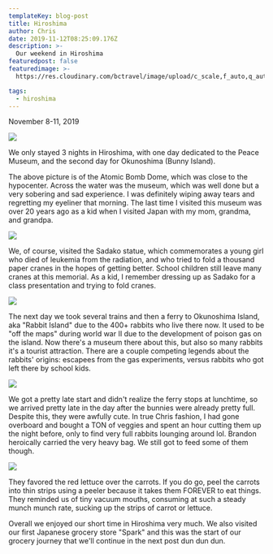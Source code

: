 ```yaml
---
templateKey: blog-post
title: Hiroshima
author: Chris
date: 2019-11-12T08:25:09.176Z
description: >-
  Our weekend in Hiroshima
featuredpost: false
featuredimage: >-
  https://res.cloudinary.com/bctravel/image/upload/c_scale,f_auto,q_auto,w_1080/v1575903676/4a8d9e_9411714be15f4673929d3c48d5159f46_mv2_xbxzeq.webp

tags:
  - hiroshima
---
```


November 8-11, 2019

![](https://static.wixstatic.com/media/4a8d9e_9411714be15f4673929d3c48d5159f46~mv2.jpeg/v1/fill/w_1125,h_1500,al_c,q_90/4a8d9e_9411714be15f4673929d3c48d5159f46~mv2.webp)

We only stayed 3 nights in Hiroshima, with one day dedicated to the Peace Museum, and the second day for Okunoshima (Bunny Island).

The above picture is of the Atomic Bomb Dome, which was close to the hypocenter. Across the water was the museum, which was well done but a very sobering and sad experience. I was definitely wiping away tears and regretting my eyeliner that morning. The last time I visited this museum was over 20 years ago as a kid when I visited Japan with my mom, grandma, and grandpa.

![](https://static.wixstatic.com/media/4a8d9e_f026ab05938b41c9bbc68a94cd9d8df3~mv2.jpeg/v1/fill/w_1125,h_1500,al_c,q_90/4a8d9e_f026ab05938b41c9bbc68a94cd9d8df3~mv2.webp)

We, of course, visited the Sadako statue, which commemorates a young girl who died of leukemia from the radiation, and who tried to fold a thousand paper cranes in the hopes of getting better. School children still leave many cranes at this memorial. As a kid, I remember dressing up as Sadako for a class presentation and trying to fold cranes.

![](https://static.wixstatic.com/media/4a8d9e_60b6d9c50ece48d1b8aa1030676f820f~mv2.jpeg/v1/fill/w_1500,h_1125,al_c,q_90/4a8d9e_60b6d9c50ece48d1b8aa1030676f820f~mv2.webp)

The next day we took several trains and then a ferry to Okunoshima Island, aka "Rabbit Island" due to the 400+ rabbits who live there now. It used to be "off the maps" during world war II due to the development of poison gas on the island. Now there's a museum there about this, but also so many rabbits it's a tourist attraction. There are a couple competing legends about the rabbits' origins: escapees from the gas experiments, versus rabbits who got left there by school kids.

![](https://static.wixstatic.com/media/4a8d9e_6e263387c2c14ccda1385de2fc59f911~mv2.jpg/v1/fill/w_1125,h_1500,al_c,q_90/4a8d9e_6e263387c2c14ccda1385de2fc59f911~mv2.webp)

We got a pretty late start and didn't realize the ferry stops at lunchtime, so we arrived pretty late in the day after the bunnies were already pretty full. Despite this, they were awfully cute. In true Chris fashion, I had gone overboard and bought a TON of veggies and spent an hour cutting them up the night before, only to find very full rabbits lounging around lol. Brandon heroically carried the very heavy bag. We still got to feed some of them though.

![](https://static.wixstatic.com/media/4a8d9e_7c4224e327c348758e40a03628798ae0~mv2.jpeg/v1/fill/w_1125,h_1500,al_c,q_90/4a8d9e_7c4224e327c348758e40a03628798ae0~mv2.webp)

They favored the red lettuce over the carrots. If you do go, peel the carrots into thin strips using a peeler because it takes them FOREVER to eat things. They reminded us of tiny vacuum mouths, consuming at such a steady munch munch rate, sucking up the strips of carrot or lettuce.

Overall we enjoyed our short time in Hiroshima very much. We also visited our first Japanese grocery store "Spark" and this was the start of our grocery journey that we'll continue in the next post dun dun dun.
